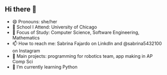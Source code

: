 ## Hi there 👋

- 😄 Pronouns: she/her
- 🏫 School I Attend: University of Chicago
- 📖 Focus of Study: Computer Science, Software Engineering, Mathematics
- 📫 How to reach me: Sabrina Fajardo on LinkdIn and @sabrina5432100 on Instagram
- 📇 Main projects: programming for robotics team, app making in AP Comp Sci
- 🌱 I’m currently learning Python
